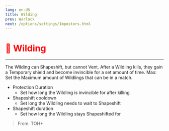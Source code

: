 ```yaml
---
lang: en-US
title: Wilding
prev: Warlock
next: /options/settings/Impostors.html
---
```


# <font color="red">🐺 Wilding</font> <Badge text="Concealing" type="tip" vertical="middle"/>
---

The Wilding can Shapeshift, but cannot Vent. After a Wildling kills, they gain a Temporary shield and become invincible for a set amount of time.
Max: Set the Maximum amount of Wildlings that can be in a match.
* Protection Duration
  * Set how long the Wildling is invincible for after killing
* Shapeshift cooldown
  * Set long the Wildling needs to wait to Shapeshift
* Shapeshift duration
  * Set how long the Wildling stays Shapeshifted for

> From: TOH+